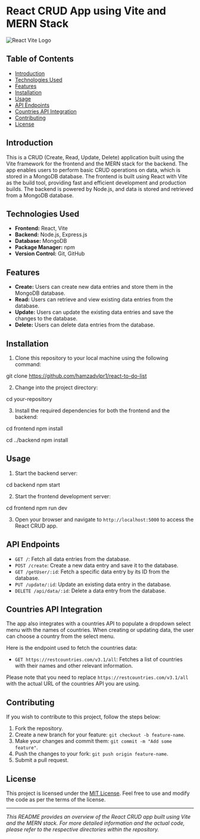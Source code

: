 # React CRUD App using Vite and MERN Stack

![React Vite Logo]([https://example.com/react-vite-logo.png](https://vitejs.dev/logo-with-shadow.png))

## Table of Contents

- [Introduction](#introduction)
- [Technologies Used](#technologies-used)
- [Features](#features)
- [Installation](#installation)
- [Usage](#usage)
- [API Endpoints](#api-endpoints)
- [Countries API Integration](#countries-api-integration)
- [Contributing](#contributing)
- [License](#license)

## Introduction

This is a CRUD (Create, Read, Update, Delete) application built using the Vite framework for the frontend and the MERN stack for the backend. The app enables users to perform basic CRUD operations on data, which is stored in a MongoDB database. The frontend is built using React with Vite as the build tool, providing fast and efficient development and production builds. The backend is powered by Node.js, and data is stored and retrieved from a MongoDB database.

## Technologies Used

- **Frontend:** React, Vite
- **Backend:** Node.js, Express.js
- **Database:** MongoDB
- **Package Manager:** npm
- **Version Control:** Git, GitHub

## Features

- **Create:** Users can create new data entries and store them in the MongoDB database.
- **Read:** Users can retrieve and view existing data entries from the database.
- **Update:** Users can update the existing data entries and save the changes to the database.
- **Delete:** Users can delete data entries from the database.

## Installation

1. Clone this repository to your local machine using the following command:



git clone https://github.com/hamzadvlpr1/react-to-do-list


2. Change into the project directory:

cd your-repository


3. Install the required dependencies for both the frontend and the backend:

cd frontend
npm install

cd ../backend
npm install


## Usage

1. Start the backend server:

cd backend
npm start


2. Start the frontend development server:


cd frontend
npm run dev



3. Open your browser and navigate to `http://localhost:5000` to access the React CRUD app.

## API Endpoints

- `GET /`: Fetch all data entries from the database.
- `POST /create`: Create a new data entry and save it to the database.
- `GET /getUser/:id`: Fetch a specific data entry by its ID from the database.
- `PUT /update/:id`: Update an existing data entry in the database.
- `DELETE /api/data/:id`: Delete a data entry from the database.

## Countries API Integration

The app also integrates with a countries API to populate a dropdown select menu with the names of countries. When creating or updating data, the user can choose a country from the select menu.

Here is the endpoint used to fetch the countries data:

- `GET https://restcountries.com/v3.1/all`: Fetches a list of countries with their names and other relevant information.

Please note that you need to replace `https://restcountries.com/v3.1/all` with the actual URL of the countries API you are using.

## Contributing

If you wish to contribute to this project, follow the steps below:

1. Fork the repository.
2. Create a new branch for your feature: `git checkout -b feature-name`.
3. Make your changes and commit them: `git commit -m "Add some feature"`.
4. Push the changes to your fork: `git push origin feature-name`.
5. Submit a pull request.

## License

This project is licensed under the [MIT License](https://opensource.org/licenses/MIT). Feel free to use and modify the code as per the terms of the license.

---

_This README provides an overview of the React CRUD app built using Vite and the MERN stack. For more detailed information and the actual code, please refer to the respective directories within the repository._
